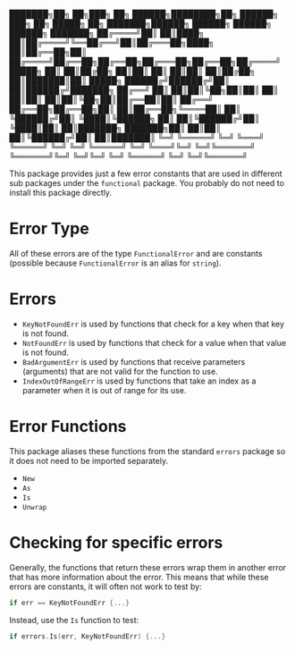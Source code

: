 ███████╗██╗   ██╗███╗   ██╗ ██████╗████████╗██╗ ██████╗ ███╗   ██╗ █████╗ ██╗         ███████╗██████╗ ██████╗  ██████╗ ██████╗ ███████╗
██╔════╝██║   ██║████╗  ██║██╔════╝╚══██╔══╝██║██╔═══██╗████╗  ██║██╔══██╗██║         ██╔════╝██╔══██╗██╔══██╗██╔═══██╗██╔══██╗██╔════╝
█████╗  ██║   ██║██╔██╗ ██║██║        ██║   ██║██║   ██║██╔██╗ ██║███████║██║         █████╗  ██████╔╝██████╔╝██║   ██║██████╔╝███████╗
██╔══╝  ██║   ██║██║╚██╗██║██║        ██║   ██║██║   ██║██║╚██╗██║██╔══██║██║         ██╔══╝  ██╔══██╗██╔══██╗██║   ██║██╔══██╗╚════██║
██║     ╚██████╔╝██║ ╚████║╚██████╗   ██║   ██║╚██████╔╝██║ ╚████║██║  ██║███████╗    ███████╗██║  ██║██║  ██║╚██████╔╝██║  ██║███████║
╚═╝      ╚═════╝ ╚═╝  ╚═══╝ ╚═════╝   ╚═╝   ╚═╝ ╚═════╝ ╚═╝  ╚═══╝╚═╝  ╚═╝╚══════╝    ╚══════╝╚═╝  ╚═╝╚═╝  ╚═╝ ╚═════╝ ╚═╝  ╚═╝╚══════╝
                                                                                                                                       

This package provides just a few error constants that are used in different sub packages under the `functional` package. You probably do not need to install this package directly.

# Error Type

All of these errors are of the type `FunctionalError` and are constants (possible because `FunctionalError` is an alias for `string`).

# Errors

* `KeyNotFoundErr` is used by functions that check for a key when that key is not found.
* `NotFoundErr` is used by functions that check for a value when that value is not found.
* `BadArgumentErr` is used by functions that receive parameters (arguments) that are not valid for the function to use.
* `IndexOutOfRangeErr` is used by functions that take an index as a parameter when it is out of range for its use.

# Error Functions

This package aliases these functions from the standard `errors` package so it does not need to be imported separately.

* `New`
* `As`
* `Is`
* `Unwrap`

# Checking for specific errors

Generally, the functions that return these errors wrap them in another error that has more information about the error. This means that while these errors are constants, it will often not work to test by:

```go
if err == KeyNotFoundErr {...}
```

Instead, use the `Is` function to test:

```go
if errors.Is(err, KeyNotFoundErr) {...}
```